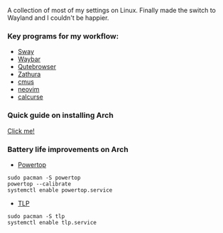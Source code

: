A collection of most of my settings on Linux. Finally made the switch to Wayland and I couldn't be happier.
 
### Key programs for my workflow:
- [Sway](https://github.com/swaywm/sway)
- [Waybar](https://github.com/Alexays/Waybar/)
- [Qutebrowser](https://github.com/qutebrowser/qutebrowser)
- [Zathura](https://github.com/pwmt/zathura)
- [cmus](https://cmus.github.io/)
- [neovim](https://neovim.io/)
- [calcurse](https://www.calcurse.org/)

### Quick guide on installing Arch
[Click me!](https://discolovers.de/articles/2018-05/arch-rice-with-encryption)

### Battery life improvements on Arch
- [Powertop](https://software.intel.com/en-us/articles/powertop-primer-1/)
```shell
sudo pacman -S powertop
powertop --calibrate
systemctl enable powertop.service
```
- [TLP](https://wiki.archlinux.org/index.php/TLP)
```shell
sudo pacman -S tlp
systemctl enable tlp.service
```

